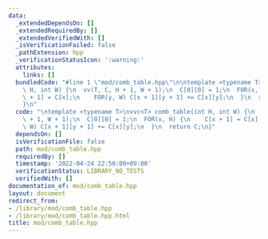 ```yaml
---
data:
  _extendedDependsOn: []
  _extendedRequiredBy: []
  _extendedVerifiedWith: []
  _isVerificationFailed: false
  _pathExtension: hpp
  _verificationStatusIcon: ':warning:'
  attributes:
    links: []
  bundledCode: "#line 1 \"mod/comb_table.hpp\"\n\ntemplate <typename T>\nvvc<T> comb_table(int\
    \ H, int W) {\n  vv(T, C, H + 1, W + 1);\n  C[0][0] = 1;\n  FOR(x, H) {\n    C[x\
    \ + 1] = C[x];\n    FOR(y, W) C[x + 1][y + 1] += C[x][y];\n  }\n  return C;\n\
    }\n"
  code: "\ntemplate <typename T>\nvvc<T> comb_table(int H, int W) {\n  vv(T, C, H\
    \ + 1, W + 1);\n  C[0][0] = 1;\n  FOR(x, H) {\n    C[x + 1] = C[x];\n    FOR(y,\
    \ W) C[x + 1][y + 1] += C[x][y];\n  }\n  return C;\n}"
  dependsOn: []
  isVerificationFile: false
  path: mod/comb_table.hpp
  requiredBy: []
  timestamp: '2022-04-24 22:50:00+09:00'
  verificationStatus: LIBRARY_NO_TESTS
  verifiedWith: []
documentation_of: mod/comb_table.hpp
layout: document
redirect_from:
- /library/mod/comb_table.hpp
- /library/mod/comb_table.hpp.html
title: mod/comb_table.hpp
---
```

